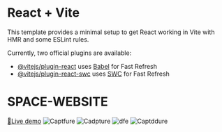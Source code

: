 # React + Vite

This template provides a minimal setup to get React working in Vite with HMR and some ESLint rules.

Currently, two official plugins are available:

- [@vitejs/plugin-react](https://github.com/vitejs/vite-plugin-react/blob/main/packages/plugin-react/README.md) uses [Babel](https://babeljs.io/) for Fast Refresh
- [@vitejs/plugin-react-swc](https://github.com/vitejs/vite-plugin-react-swc) uses [SWC](https://swc.rs/) for Fast Refresh
# SPACE-WEBSITE
<a href="https://mh-space-tech.netlify.app/">📡Live demo</a>
![Captfure](https://github.com/mh-hamza/SPACE-WEBSITE/assets/142193015/1284cd05-aa71-44eb-a395-8f99233fc7f3)
![Cadpture](https://github.com/mh-hamza/SPACE-WEBSITE/assets/142193015/e71b6928-dc10-4457-b7e9-17fb93035c36)
![dfe](https://github.com/mh-hamza/SPACE-WEBSITE/assets/142193015/9e4ec9b6-e529-4b17-baad-4b0758e1ce18)
![Captddure](https://github.com/mh-hamza/SPACE-WEBSITE/assets/142193015/abe8634c-ca1a-4f34-92ce-11e92297b0f6)

